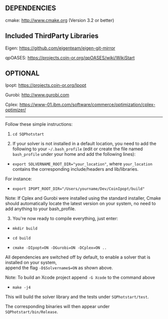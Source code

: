 DEPENDENCIES
-------
cmake: http://www.cmake.org (Version 3.2 or better)

Included ThirdParty Libraries
-------

Eigen: https://github.com/eigenteam/eigen-git-mirror

qpOASES: https://projects.coin-or.org/qpOASES/wiki/WikiStart

OPTIONAL
-------

Ipopt: https://projects.coin-or.org/Ipopt

Gurobi: http://www.gurobi.com

Cplex: https://www-01.ibm.com/software/commerce/optimization/cplex-optimizer/

-------

Follow these simple instructions:
1) `cd SQPhotstart`

2) If your solver is not installed in a default location, you need to add the following to your `~/.bash_profile` (edit or create the file named `bash_profile` under your home and add the following lines):
* `export SOLVERNAME_ROOT_DIR="your_location"`, where `your_location` contains the corresponding include/headers and lib/libraries.

For instance: 

* `export IPOPT_ROOT_DIR="/Users/yourname/Dev/CoinIpopt/build"`


Note: If Cplex and Gurobi were installed using the standard installer, Cmake should automatically locate the latest version on your system, no need to add anything to your bash_profile.


3) You're now ready to compile everything, just enter:

* `mkdir build`

* `cd build`

* `cmake -DIpopt=ON -DGurobi=ON -DCplex=ON ..`

All dependencies are switched off by default, to enable a solver that is installed on your system,  
append the flag `-D$Solvername$=ON` as shown above.

Note: To build an Xcode project append `-G Xcode` to the command above

* `make -j4`

This will build the solver library and the tests under `SQPhotstart/test`.

The corresponding binaries will then appear under `SQPhotstart/bin/Release`.

